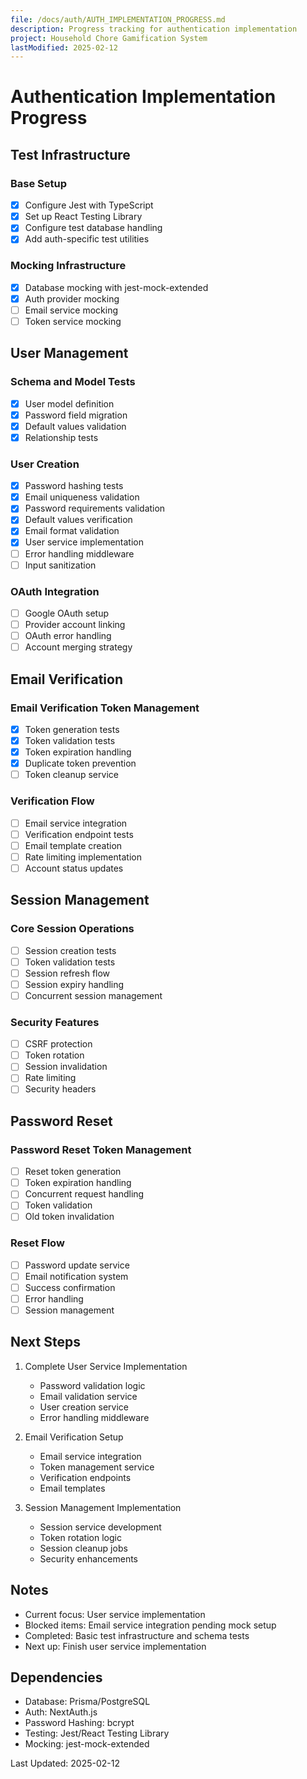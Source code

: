 ```yaml
---
file: /docs/auth/AUTH_IMPLEMENTATION_PROGRESS.md
description: Progress tracking for authentication implementation
project: Household Chore Gamification System
lastModified: 2025-02-12
---
```


# Authentication Implementation Progress

## Test Infrastructure

### Base Setup

- [x] Configure Jest with TypeScript
- [x] Set up React Testing Library
- [x] Configure test database handling
- [x] Add auth-specific test utilities

### Mocking Infrastructure

- [x] Database mocking with jest-mock-extended
- [x] Auth provider mocking
- [ ] Email service mocking
- [ ] Token service mocking

## User Management

### Schema and Model Tests

- [x] User model definition
- [x] Password field migration
- [x] Default values validation
- [x] Relationship tests

### User Creation

- [x] Password hashing tests
- [x] Email uniqueness validation
- [x] Password requirements validation
- [x] Default values verification
- [x] Email format validation
- [x] User service implementation
- [ ] Error handling middleware
- [ ] Input sanitization

### OAuth Integration

- [ ] Google OAuth setup
- [ ] Provider account linking
- [ ] OAuth error handling
- [ ] Account merging strategy

## Email Verification

### Email Verification Token Management

- [x] Token generation tests
- [x] Token validation tests
- [x] Token expiration handling
- [x] Duplicate token prevention
- [ ] Token cleanup service

### Verification Flow

- [ ] Email service integration
- [ ] Verification endpoint tests
- [ ] Email template creation
- [ ] Rate limiting implementation
- [ ] Account status updates

## Session Management

### Core Session Operations

- [ ] Session creation tests
- [ ] Token validation tests
- [ ] Session refresh flow
- [ ] Session expiry handling
- [ ] Concurrent session management

### Security Features

- [ ] CSRF protection
- [ ] Token rotation
- [ ] Session invalidation
- [ ] Rate limiting
- [ ] Security headers

## Password Reset

### Password Reset Token Management

- [ ] Reset token generation
- [ ] Token expiration handling
- [ ] Concurrent request handling
- [ ] Token validation
- [ ] Old token invalidation

### Reset Flow

- [ ] Password update service
- [ ] Email notification system
- [ ] Success confirmation
- [ ] Error handling
- [ ] Session management

## Next Steps

1. Complete User Service Implementation

   - Password validation logic
   - Email validation service
   - User creation service
   - Error handling middleware

2. Email Verification Setup

   - Email service integration
   - Token management service
   - Verification endpoints
   - Email templates

3. Session Management Implementation
   - Session service development
   - Token rotation logic
   - Session cleanup jobs
   - Security enhancements

## Notes

- Current focus: User service implementation
- Blocked items: Email service integration pending mock setup
- Completed: Basic test infrastructure and schema tests
- Next up: Finish user service implementation

## Dependencies

- Database: Prisma/PostgreSQL
- Auth: NextAuth.js
- Password Hashing: bcrypt
- Testing: Jest/React Testing Library
- Mocking: jest-mock-extended

Last Updated: 2025-02-12
